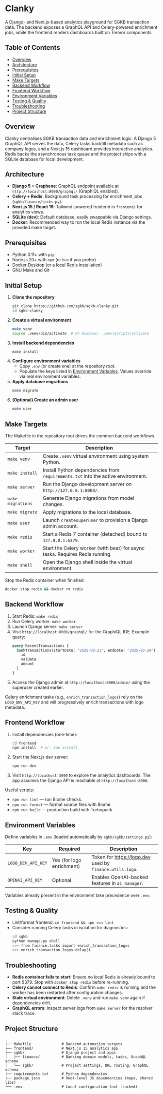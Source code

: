 # Clanky

A Django- and Next.js-based analytics playground for SGKB transaction data. The backend exposes a GraphQL API and Celery-powered enrichment jobs, while the frontend renders dashboards built on Tremor components.

## Table of Contents
- [Overview](#overview)
- [Architecture](#architecture)
- [Prerequisites](#prerequisites)
- [Initial Setup](#initial-setup)
- [Make Targets](#make-targets)
- [Backend Workflow](#backend-workflow)
- [Frontend Workflow](#frontend-workflow)
- [Environment Variables](#environment-variables)
- [Testing & Quality](#testing--quality)
- [Troubleshooting](#troubleshooting)
- [Project Structure](#project-structure)

## Overview
Clanky centralises SGKB transaction data and enrichment logic. A Django 5 GraphQL API serves the data, Celery tasks backfill metadata such as company logos, and a Next.js 15 dashboard provides interactive analytics. Redis backs the asynchronous task queue and the project ships with a SQLite database for local development.

## Architecture
- **Django 5 + Graphene**: GraphQL endpoint available at `http://localhost:8000/graphql/` (GraphiQL enabled).
- **Celery + Redis**: Background task processing for enrichment jobs (`sgkb/finance/tasks.py`).
- **Next.js 15 / React 19**: Tailwind-powered frontend in `frontend/` for analytics views.
- **SQLite (dev)**: Default database, easily swappable via Django settings.
- **Docker**: Recommended way to run the local Redis instance via the provided make target.

## Prerequisites
- Python 3.11+ with `pip`
- Node.js 20+ with `npm` (or `bun` if you prefer)
- Docker Desktop (or a local Redis installation)
- GNU Make and Git

## Initial Setup
1. **Clone the repository**
   ```bash
   git clone https://github.com/sgkb/sgkb-clanky.git
   cd sgkb-clanky
   ```
2. **Create a virtual environment**
   ```bash
   make venv
   source .venv/bin/activate  # On Windows: .venv\Scripts\activate
   ```
3. **Install backend dependencies**
   ```bash
   make install
   ```
4. **Configure environment variables**
   - Copy `.env` (or create one) at the repository root.
   - Populate the keys listed in [Environment Variables](#environment-variables). Values override via real environment variables.
5. **Apply database migrations**
   ```bash
   make migrate
   ```
6. **(Optional) Create an admin user**
   ```bash
   make user
   ```

## Make Targets
The Makefile in the repository root drives the common backend workflows.

| Target | Description |
| ------ | ----------- |
| `make venv` | Create `.venv` virtual environment using system Python. |
| `make install` | Install Python dependencies from `requirements.txt` into the active environment. |
| `make server` | Run the Django development server on `http://127.0.0.1:8000/`. |
| `make migrations` | Generate Django migrations from model changes. |
| `make migrate` | Apply migrations to the local database. |
| `make user` | Launch `createsuperuser` to provision a Django admin account. |
| `make redis` | Start a Redis 7 container (detached) bound to `127.0.0.1:6379`. |
| `make worker` | Start the Celery worker (with beat) for async tasks. Requires Redis running. |
| `make shell` | Open the Django shell inside the virtual environment. |

Stop the Redis container when finished:
```bash
docker stop redis && docker rm redis
```

## Backend Workflow
1. Start Redis: `make redis`
2. Run Celery worker: `make worker`
3. Launch Django server: `make server`
4. Visit `http://localhost:8000/graphql/` for the GraphiQL IDE. Example query:
   ```graphql
   query RecentTransactions {
     bankTransactions(startDate: "2025-03-21", endDate: "2025-03-29") {
       id
       valDate
       amount
     }
   }
   ```
5. Access the Django admin at `http://localhost:8000/admin/` using the superuser created earlier.

Celery enrichment tasks (e.g., `enrich_transaction_logos`) rely on the `LOGO_DEV_API_KEY` and will progressively enrich transactions with logo metadata.

## Frontend Workflow
1. Install dependencies (one-time):
   ```bash
   cd frontend
   npm install  # or: bun install
   ```
2. Start the Next.js dev server:
   ```bash
   npm run dev
   ```
3. Visit `http://localhost:3000` to explore the analytics dashboards. The app assumes the Django API is reachable at `http://localhost:8000`.

Useful scripts:
- `npm run lint` — run Biome checks.
- `npm run format` — format source files with Biome.
- `npm run build` — production build with Turbopack.

## Environment Variables
Define variables in `.env` (loaded automatically by `sgkb/sgkb/settings.py`):

| Key | Required | Description |
| --- | -------- | ----------- |
| `LOGO_DEV_API_KEY` | Yes (for logo enrichment) | Token for https://logo.dev used by `finance.utils.logo`. |
| `OPENAI_API_KEY` | Optional | Enables OpenAI-backed features in `ai_manager`. |

Variables already present in the environment take precedence over `.env`.

## Testing & Quality
- Lint/format frontend: `cd frontend && npm run lint`
- Consider running Celery tasks in isolation for diagnostics:
  ```bash
  cd sgkb
  python manage.py shell
  >>> from finance.tasks import enrich_transaction_logos
  >>> enrich_transaction_logos.delay()
  ```

## Troubleshooting
- **Redis container fails to start**: Ensure no local Redis is already bound to port 6379. Stop with `docker stop redis` before re-running.
- **Celery cannot connect to Redis**: Confirm `make redis` is running and the worker has been restarted after configuration changes.
- **Stale virtual environment**: Delete `.venv` and run `make venv` again if dependencies drift.
- **GraphQL errors**: Inspect server logs from `make server` for the resolver stack trace.

## Project Structure
```text
.
├── Makefile              # Backend automation targets
├── frontend/             # Next.js 15 analytics app
├── sgkb/                 # Django project and apps
│   ├── finance/          # Banking domain models, tasks, GraphQL schema
│   └── sgkb/             # Project settings, URL routing, GraphQL schema
├── requirements.txt      # Python dependencies
├── package.json          # Root-level JS dependencies (maps, shared libs)
└── .env                  # Local configuration (not tracked)
```